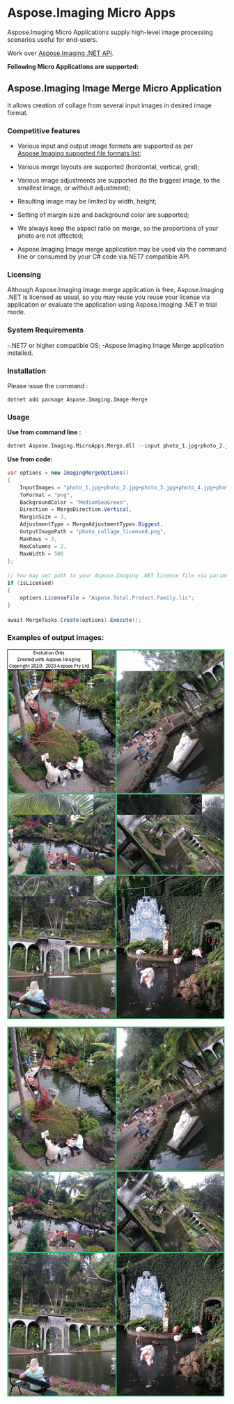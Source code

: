 # Aspose.Imaging Micro Apps
Aspose.Imaging Micro Applications supply high-level image processing scenarios useful for end-users.

Work over [Aspose.Imaging .NET API](https://products.aspose.com/imaging/net/).

**Following Micro Applications are supported:**

## Aspose.Imaging Image Merge Micro Application 

It allows creation of collage from several input images in desired image format.

### Competitive features

- Various input and output image formats are supported as per [Aspose.Imaging supported file formats list](https://docs.aspose.com/imaging/net/supported-file-formats/); 

- Various merge layouts are supported (horizontal, vertical, grid);

- Various image adjustments are supported (to the biggest image, to the smallest image, or without adjustment);

- Resulting image may be limited by width, height;

- Setting of margin size and background color are supported;

- We always keep the aspect ratio on merge, so the proportions of your photo are not affected;

- Aspose.Imaging Image merge application may be used via the command line or consumed by your C# code via.NET7 compatible API.

### Licensing

Although Aspose.Imaging Image merge application is free, Aspose.Imaging .NET is licensed as usual, so you may reuse you reuse your
license via application or evaluate the application using Aspose.Imaging .NET in trial mode. 

### System Requirements
-.NET7 or higher compatible OS;
-Aspose.Imaging Image Merge application installed.

### Installation

Please issue the command :

```
dotnet add package Aspose.Imaging.Image-Merge
```

### Usage
**Use from command line :**

``` s
dotnet Aspose.Imaging.MicroApps.Merge.dll --input photo_1.jpg+photo_2.jpg+photo_3.jpg+photo_4.jpg+photo_5.jpg+photo_6.jpg --output photo_collage_unlicensed.png --format png --adjustment Biggest --direction Vertical --background-color MediumSeaGreen --margin-size 3 --max-columns 2 --max-rows 3 --max-width 500
```

**Use from code:**

``` csharp
var options = new ImagingMergeOptions()
{
	InputImages = "photo_1.jpg+photo_2.jpg+photo_3.jpg+photo_4.jpg+photo_5.jpg+photo_6.jpg".Split("+"),
	ToFormat = "png",
	BackgroundColor = "MediumSeaGreen",
	Direction = MergeDirection.Vertical,
	MarginSize = 3,
	AdjustmentType = MergeAdjustmentTypes.Biggest,
	OutputImagePath = "photo_collage_licensed.png",
	MaxRows = 3,
	MaxColumns = 2,
	MaxWidth = 500
};

// You may set path to your Aspose.Imaging .NET license file via parameters
if (isLicensed)
{
	options.LicenseFile = "Aspose.Total.Product.Family.lic";
}

await MergeTasks.Create(options).Execute();
```

### Examples of output images:

![Example of collage produced by Aspose.Imaging Image merge Apps via command line](assets/images/photo_collage_unlicensed.png)

![Example of collage produced by Aspose.Imaging Image merge Apps from rectangular shapes](assets/images/photo_collage_licensed.png)


